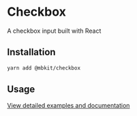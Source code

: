 # Checkbox

A checkbox input built with React

## Installation

```sh
yarn add @mbkit/checkbox
```

## Usage

[View detailed examples and documentation](https://mbkit.netlify.com/components/checkbox)